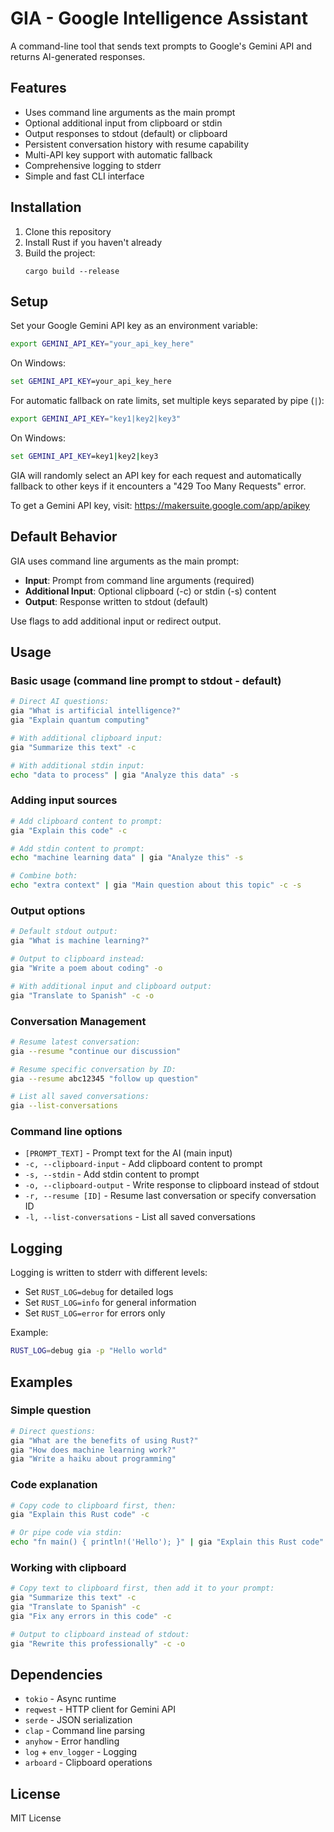 # GIA - Google Intelligence Assistant

A command-line tool that sends text prompts to Google's Gemini API and returns AI-generated responses.

## Features

- Uses command line arguments as the main prompt
- Optional additional input from clipboard or stdin
- Output responses to stdout (default) or clipboard
- Persistent conversation history with resume capability
- Multi-API key support with automatic fallback
- Comprehensive logging to stderr
- Simple and fast CLI interface

## Installation

1. Clone this repository
2. Install Rust if you haven't already
3. Build the project:
   ```
   cargo build --release
   ```

## Setup

Set your Google Gemini API key as an environment variable:

```bash
export GEMINI_API_KEY="your_api_key_here"
```

On Windows:
```cmd
set GEMINI_API_KEY=your_api_key_here
```

For automatic fallback on rate limits, set multiple keys separated by pipe (`|`):

```bash
export GEMINI_API_KEY="key1|key2|key3"
```

On Windows:
```cmd
set GEMINI_API_KEY=key1|key2|key3
```

GIA will randomly select an API key for each request and automatically fallback to other keys if it encounters a "429 Too Many Requests" error.

To get a Gemini API key, visit: https://makersuite.google.com/app/apikey

## Default Behavior

GIA uses command line arguments as the main prompt:
- **Input**: Prompt from command line arguments (required)
- **Additional Input**: Optional clipboard (-c) or stdin (-s) content
- **Output**: Response written to stdout (default)

Use flags to add additional input or redirect output.

## Usage

### Basic usage (command line prompt to stdout - default)
```bash
# Direct AI questions:
gia "What is artificial intelligence?"
gia "Explain quantum computing"

# With additional clipboard input:
gia "Summarize this text" -c

# With additional stdin input:
echo "data to process" | gia "Analyze this data" -s
```

### Adding input sources
```bash
# Add clipboard content to prompt:
gia "Explain this code" -c

# Add stdin content to prompt:
echo "machine learning data" | gia "Analyze this" -s

# Combine both:
echo "extra context" | gia "Main question about this topic" -c -s
```

### Output options
```bash
# Default stdout output:
gia "What is machine learning?"

# Output to clipboard instead:
gia "Write a poem about coding" -o

# With additional input and clipboard output:
gia "Translate to Spanish" -c -o
```

### Conversation Management

```bash
# Resume latest conversation:
gia --resume "continue our discussion"

# Resume specific conversation by ID:
gia --resume abc12345 "follow up question"

# List all saved conversations:
gia --list-conversations
```

### Command line options

- `[PROMPT_TEXT]` - Prompt text for the AI (main input)
- `-c, --clipboard-input` - Add clipboard content to prompt
- `-s, --stdin` - Add stdin content to prompt  
- `-o, --clipboard-output` - Write response to clipboard instead of stdout
- `-r, --resume [ID]` - Resume last conversation or specify conversation ID
- `-l, --list-conversations` - List all saved conversations

## Logging

Logging is written to stderr with different levels:
- Set `RUST_LOG=debug` for detailed logs
- Set `RUST_LOG=info` for general information
- Set `RUST_LOG=error` for errors only

Example:
```bash
RUST_LOG=debug gia -p "Hello world"
```

## Examples

### Simple question
```bash
# Direct questions:
gia "What are the benefits of using Rust?"
gia "How does machine learning work?"
gia "Write a haiku about programming"
```

### Code explanation
```bash
# Copy code to clipboard first, then:
gia "Explain this Rust code" -c

# Or pipe code via stdin:
echo "fn main() { println!('Hello'); }" | gia "Explain this Rust code" -s
```

### Working with clipboard
```bash
# Copy text to clipboard first, then add it to your prompt:
gia "Summarize this text" -c
gia "Translate to Spanish" -c
gia "Fix any errors in this code" -c

# Output to clipboard instead of stdout:
gia "Rewrite this professionally" -c -o
```

## Dependencies

- `tokio` - Async runtime
- `reqwest` - HTTP client for Gemini API
- `serde` - JSON serialization
- `clap` - Command line parsing
- `anyhow` - Error handling
- `log` + `env_logger` - Logging
- `arboard` - Clipboard operations

## License

MIT License